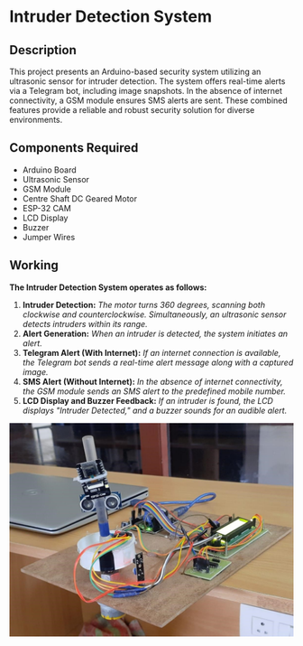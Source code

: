 # Intruder Detection System

## Description
This project presents an Arduino-based security system utilizing an ultrasonic sensor for intruder detection. The system offers real-time alerts via a Telegram bot, including image snapshots. In the absence of internet connectivity, a GSM module ensures SMS alerts are sent. These combined features provide a reliable and robust security solution for diverse environments.

## Components Required
* Arduino Board
* Ultrasonic Sensor
* GSM Module
* Centre Shaft DC Geared Motor
* ESP-32 CAM
* LCD Display
* Buzzer
* Jumper Wires

## Working
**The Intruder Detection System operates as follows:**
1. **Intruder Detection:** *The motor turns 360 degrees, scanning both clockwise and counterclockwise. Simultaneously, an ultrasonic sensor detects intruders within its range.*
2. **Alert Generation:** *When an intruder is detected, the system initiates an alert.*
3. **Telegram Alert (With Internet):** *If an internet connection is available, the Telegram bot sends a real-time alert message along with a captured image.*
4. **SMS Alert (Without Internet):** *In the absence of internet connectivity, the GSM module sends an SMS alert to the predefined mobile number.*
5. **LCD Display and Buzzer Feedback:** *If an intruder is found, the LCD displays "Intruder Detected," and a buzzer sounds for an audible alert.*

<img src="Intruder Detection System.jpg">
